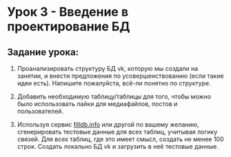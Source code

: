 # Урок 3 - Введение в проектирование БД

## Задание урока:
1. Проанализировать структуру БД vk, которую мы создали на занятии, и внести предложения по усовершенствованию (если такие идеи есть). Напишите пожалуйста, всё-ли понятно по структуре.

2. Добавить необходимую таблицу/таблицы для того, чтобы можно было использовать лайки для медиафайлов, постов и пользователей.

3.  Используя сервис [filldb.info](http://) или другой по вашему желанию, сгенерировать тестовые данные для всех таблиц, учитывая логику связей. Для всех таблиц, где это имеет смысл, создать не менее 100 строк. Создать локально БД vk и загрузить в неё тестовые данные.